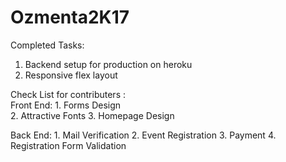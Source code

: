 # Ozmenta2K17

Completed Tasks:
1. Backend setup for production on heroku
2. Responsive flex layout

Check List for contributers :   
  Front End:
    1. Forms Design      
    2. Attractive Fonts
    3. Homepage Design
    
  Back End:
    1. Mail Verification
    2. Event Registration
    3. Payment
    4. Registration Form Validation
